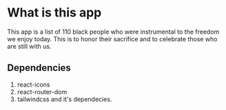 # What is this app

This app is a list of 110 black people who were instrumental to the freedom we enjoy today. This is to honor their sacrifice and to celebrate those who are still with us.

## Dependencies

1. react-icons
2. react-router-dom
3. tailwindcss and it's dependecies.
